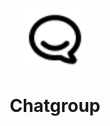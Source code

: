 <div style="display:flex;flex-direction:column;align-items:center;">
<img src="frontend\public\chat.svg" width="100">
<h1>Chatgroup</h1>
</div>